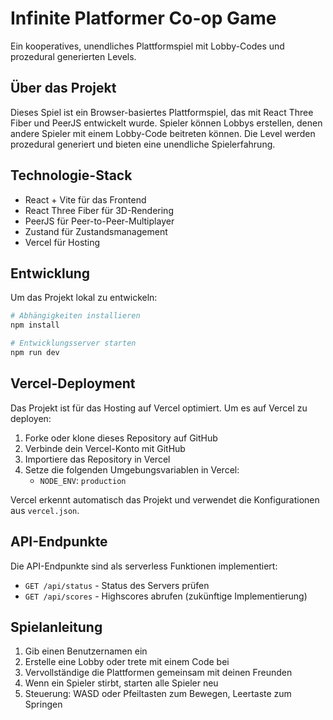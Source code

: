 # Infinite Platformer Co-op Game

Ein kooperatives, unendliches Plattformspiel mit Lobby-Codes und prozedural generierten Levels.

## Über das Projekt

Dieses Spiel ist ein Browser-basiertes Plattformspiel, das mit React Three Fiber und PeerJS entwickelt wurde. Spieler können Lobbys erstellen, denen andere Spieler mit einem Lobby-Code beitreten können. Die Level werden prozedural generiert und bieten eine unendliche Spielerfahrung.

## Technologie-Stack

- React + Vite für das Frontend
- React Three Fiber für 3D-Rendering
- PeerJS für Peer-to-Peer-Multiplayer
- Zustand für Zustandsmanagement
- Vercel für Hosting

## Entwicklung

Um das Projekt lokal zu entwickeln:

```bash
# Abhängigkeiten installieren
npm install

# Entwicklungsserver starten
npm run dev
```

## Vercel-Deployment

Das Projekt ist für das Hosting auf Vercel optimiert. Um es auf Vercel zu deployen:

1. Forke oder klone dieses Repository auf GitHub
2. Verbinde dein Vercel-Konto mit GitHub
3. Importiere das Repository in Vercel
4. Setze die folgenden Umgebungsvariablen in Vercel:
   - `NODE_ENV`: `production`

Vercel erkennt automatisch das Projekt und verwendet die Konfigurationen aus `vercel.json`.

## API-Endpunkte

Die API-Endpunkte sind als serverless Funktionen implementiert:

- `GET /api/status` - Status des Servers prüfen
- `GET /api/scores` - Highscores abrufen (zukünftige Implementierung)

## Spielanleitung

1. Gib einen Benutzernamen ein
2. Erstelle eine Lobby oder trete mit einem Code bei
3. Vervollständige die Plattformen gemeinsam mit deinen Freunden
4. Wenn ein Spieler stirbt, starten alle Spieler neu
5. Steuerung: WASD oder Pfeiltasten zum Bewegen, Leertaste zum Springen